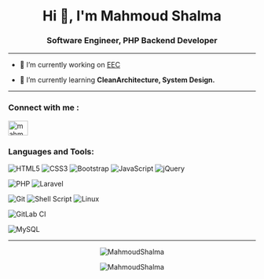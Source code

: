 <h1 align="center">Hi 👋, I'm Mahmoud Shalma</h1>
<h3 align="center">Software Engineer, PHP Backend Developer</h3>
<hr/>

- 🔭 I’m currently working on [EEC](https://eecegypt.com/)

- 🌱 I’m currently learning **CleanArchitecture, System Design.**

<hr/>

<h3 align="left">Connect with me :</h3>
<p align="left">
<a href="https://www.linkedin.com/in/mahmoud-shalma/" target="blank"><img align="center" src="https://raw.githubusercontent.com/rahuldkjain/github-profile-readme-generator/master/src/images/icons/Social/linked-in-alt.svg" alt="mahmoud shalma" height="30" width="40" /></a>

<h3 align="left">Languages and Tools:</h3>
<p align="left">


![HTML5](https://img.shields.io/badge/html5-%23E34F26.svg?style=for-the-badge&logo=html5&logoColor=white)
![CSS3](https://img.shields.io/badge/css3-%231572B6.svg?style=for-the-badge&logo=css3&logoColor=white)
![Bootstrap](https://img.shields.io/badge/bootstrap-%23563D7C.svg?style=for-the-badge&logo=bootstrap&logoColor=white)
![JavaScript](https://img.shields.io/badge/javascript-%23323330.svg?style=for-the-badge&logo=javascript&logoColor=%23F7DF1E)
![jQuery](https://img.shields.io/badge/jquery-%230769AD.svg?style=for-the-badge&logo=jquery&logoColor=white)

![PHP](https://img.shields.io/badge/php-%23777BB4.svg?style=for-the-badge&logo=php&logoColor=white)
![Laravel](https://img.shields.io/badge/laravel-%23FF2D20.svg?style=for-the-badge&logo=laravel&logoColor=white)

![Git](https://img.shields.io/badge/git-%23F05033.svg?style=for-the-badge&logo=git&logoColor=white)
![Shell Script](https://img.shields.io/badge/shell_script-%23121011.svg?style=for-the-badge&logo=gnu-bash&logoColor=white)
![Linux](https://img.shields.io/badge/Linux-FCC624?style=for-the-badge&logo=linux&logoColor=black)

![GitLab CI](https://img.shields.io/badge/gitlab%20ci-%23181717.svg?style=for-the-badge&logo=gitlab&logoColor=white)

![MySQL](https://img.shields.io/badge/mysql-%2300f.svg?style=for-the-badge&logo=mysql&logoColor=white)

<hr/>

<p align="center"> <img src="https://github-readme-stats.vercel.app/api/top-langs?username=MahmoudShalma&show_icons=true&layout=compact&theme=github_dark" alt="MahmoudShalma" />
<p align="center"> <img src="https://github-readme-stats.vercel.app/api?username=MahmoudShalma&show_icons=true&theme=github_dark" alt="MahmoudShalma" />



